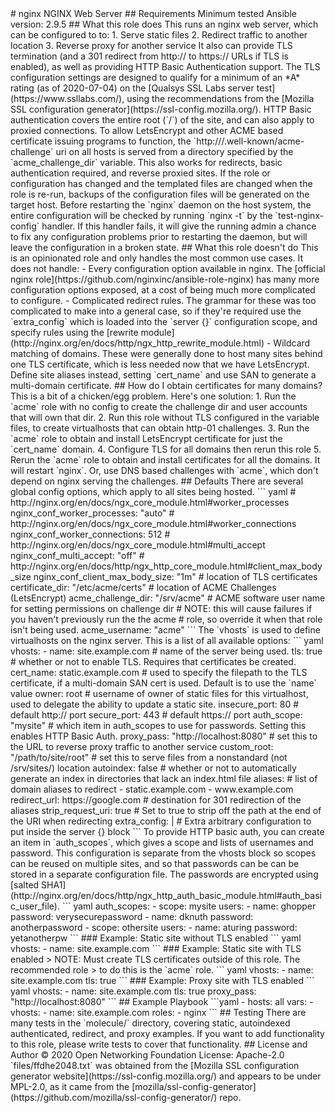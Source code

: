 <!--
SPDX-FileCopyrightText: © 2020 Open Networking Foundation <support@opennetworking.org>
SPDX-License-Identifier: Apache-2.0
--!>
# nginx

NGINX Web Server

## Requirements

Minimum tested Ansible version: 2.9.5

## What this role does

This runs an nginx web server, which can be configured to to:

1. Serve static files
2. Redirect traffic to another location
3. Reverse proxy for another service

It also can provide TLS termination (and a 301 redirect from http:// to
https:// URLs if TLS is enabled), as well as providing HTTP Basic
Authentication support.

The TLS configuration settings are designed to qualify for a minimum of an *A*
rating (as of 2020-07-04) on the [Qualsys SSL Labs server
test](https://www.ssllabs.com/), using the recommendations from the [Mozilla
SSL configuration generator](https://ssl-config.mozilla.org/).

HTTP Basic authentication covers the entire root (`/`) of the site, and can
also apply to proxied connections.

To allow LetsEncrypt and other ACME based certificate issuing programs to
function, the `http://<anything>/.well-known/acme-challenge` uri on all hosts
is served from a directory specified by the `acme_challenge_dir` variable. This
also works for redirects, basic authentication required, and reverse proxied
sites.

If the role or configuration has changed and the templated files are changed
when the role is re-run, backups of the configuration files will be generated
on the target host.

Before restarting the `nginx` daemon on the host system, the entire
configuration will be checked by running `nginx -t` by the `test-nginx-config`
handler. If this handler fails, it will give the running admin a chance to fix
any configuration problems prior to restarting the daemon, but will leave the
configuration in a broken state.

## What this role doesn't do

This is an opinionated role and only handles the most common use cases. It does
not handle:

- Every configuration option available in nginx. The [official nginx
  role](https://github.com/nginxinc/ansible-role-nginx) has many more
  configuration options exposed, at a cost of being much more complicated to
  configure.

- Complicated redirect rules. The grammar for these was too complicated to make
  into a general case, so if they're required use the `extra_config` which is
  loaded into the `server {}` configuration scope, and specify rules using the
  [rewrite module](http://nginx.org/en/docs/http/ngx_http_rewrite_module.html)

- Wildcard matching of domains. These were generally done to host many sites
  behind one TLS certificate, which is less needed now that we have
  LetsEncrypt.  Define site aliases instead, setting `cert_name` and use SAN to
  generate a multi-domain certificate.

## How do I obtain certificates for many domains?

This is a bit of a chicken/egg problem. Here's one solution:

1. Run the `acme` role with no config to create the challenge dir and user
   accounts that will own that dir.

2. Run this role without TLS configured in the variable files, to create
   virtualhosts that can obtain http-01 challenges.

3. Run the `acme` role to obtain and install LetsEncrypt certificate for just
   the `cert_name` domain.

4. Configure TLS for all domains then rerun this role

5. Rerun the `acme` role to obtain and install certificates for all the
   domains. It will restart `nginx`.

Or, use DNS based challenges with `acme`, which don't depend on nginx serving
the challenges.

## Defaults

There are several global config options, which apply to all sites being hosted.

``` yaml
# http://nginx.org/en/docs/ngx_core_module.html#worker_processes
nginx_conf_worker_processes: "auto"

# http://nginx.org/en/docs/ngx_core_module.html#worker_connections
nginx_conf_worker_connections: 512

# http://nginx.org/en/docs/ngx_core_module.html#multi_accept
nginx_conf_multi_accept: "off"

# http://nginx.org/en/docs/http/ngx_http_core_module.html#client_max_body_size
nginx_conf_client_max_body_size: "1m"

# location of TLS certificates
certificate_dir: "/etc/acme/certs"

# location of ACME Challenges (LetsEncrypt)
acme_challenge_dir: "/srv/acme"

# ACME software user name for setting permissions on challenge dir
# NOTE: this will cause failures if you haven't previously run the the acme
# role, so override it when that role isn't being used.
acme_username: "acme"
```

The `vhosts` is used to define virtualhosts on the nginx server. This is a list
of all available options:

``` yaml
vhosts:
  - name: site.example.com  # name of the server being used.
    tls: true # whether or not to enable TLS. Requires that certificates be created.
    cert_name: static.example.com  # used to specify the filepath to the TLS certificate, if a multi-domain SAN cert is used. Default is to use the `name` value
    owner: root # username of owner of static files for this virtualhost, used to delegate the ability to update a static site.
    insecure_port: 80 # default http:// port
    secure_port: 443 # default https:// port
    auth_scope: "mysite"  # which item in auth_scopes to use for passwords. Setting this enables HTTP Basic Auth.
    proxy_pass: "http://localhost:8080"  # set this to the URL to reverse proxy traffic to another service
    custom_root: "/path/to/site/root"  # set this to serve files from a nonstandard (not /srv/sites/<url>) location
    autoindex: false # whether or not to automatically generate an index in directories that lack an index.html file
    aliases:  # list of domain aliases to redirect
      - static.example.com
      - www.example.com
    redirect_url: https://google.com  # destination for 301 redirection of the aliases
    strip_request_uri: true  # Set to true to strip off the path at the end of the URI when redirecting
    extra_config: |  # Extra arbitrary configuration to put inside the server {} block
      <arbitrary configuration>
```

To provide HTTP basic auth, you can create an item in `auth_scopes`, which
gives a scope and lists of usernames and password.

This configuration is separate from the vhosts block so scopes can be reused on
multiple sites, and so that passwords can be can be stored in a separate
configuration file.  The passwords are encrypted using [salted
SHA1](http://nginx.org/en/docs/http/ngx_http_auth_basic_module.html#auth_basic_user_file).

``` yaml
auth_scopes:
  - scope: mysite
    users:
    - name: ghopper
      password: verysecurepassword
    - name: dknuth
      password: anotherpassword
  - scope: othersite
    users:
    - name: aturing
      password: yetanotherpw
```

### Example: Static site without TLS enabled

``` yaml
vhosts:
  - name: site.example.com
```

### Example: Static site with TLS enabled

> NOTE: Must create TLS certificates outside of this role. The recommended role
> to do this is the `acme` role.

``` yaml
vhosts:
  - name: site.example.com
    tls: true
```

### Example: Proxy site with TLS enabled

``` yaml
vhosts:
  - name: site.example.com
    tls: true
    proxy_pass: "http://localhost:8080"
```

## Example Playbook

```yaml
- hosts: all
  vars:
  - vhosts:
    - name: site.example.com
  roles:
    - nginx
```

## Testing

There are many tests in the `molecule/` directory, covering static, autoindexed
authenticated, redirect, and proxy examples.

If you want to add functionality to this role, please write tests to cover that
functionality.

## License and Author

© 2020 Open Networking Foundation <info@opennetworking.org>

License: Apache-2.0

`files/ffdhe2048.txt` was obtained from the [Mozilla SSL configuration
generator website](https://ssl-config.mozilla.org/) and appears to be under
MPL-2.0, as it came from the
[mozilla/ssl-config-generator](https://github.com/mozilla/ssl-config-generator/)
repo.
